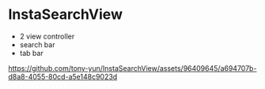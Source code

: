 # InstaSearchView
- 2 view controller
- search bar
- tab bar


https://github.com/tony-yun/InstaSearchView/assets/96409645/a694707b-d8a8-4055-80cd-a5e148c9023d

